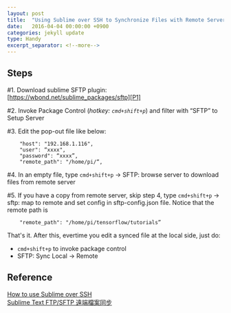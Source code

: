 ```yaml
---
layout: post
title:  "Using Sublime over SSH to Synchronize Files with Remote Server"
date:   2016-04-04 00:00:00 +0900
categories: jekyll update
type: Handy
excerpt_separator: <!--more-->
---
```

<!--more-->

Steps
---
#1. Download sublime SFTP plugin: [https://wbond.net/sublime_packages/sftp][P1]

#2. Invoke Package Control (*hotkey: `cmd+shift+p`*) and filter with “SFTP” to Setup Server

#3. Edit the pop-out file like below:

```
    "host": "192.168.1.116",
    "user": “xxxx",
    "password": “xxxx”,
    "remote_path": "/home/pi/“,
```

#4. In an empty file, type `cmd+shift+p` -> SFTP: browse server to download files from remote server

#5. If you have a copy from remote server, skip step 4, type `cmd+shift+p` -> sftp: map to remote and set config in sftp-config.json file. Notice that the remote path is

```
    "remote_path": "/home/pi/tensorflow/tutorials”
```

That's it. After this, evertime you edit a synced file at the local side, just do:

- `cmd+shift+p` to invoke package control
- SFTP: Sync Local -> Remote

Reference
---
[How to use Sublime over SSH][R1]<br />
[Sublime Text FTP/SFTP 遠端檔案同步][R2]

[P1]: https://wbond.net/sublime_packages/sftp
[R1]: http://stackoverflow.com/questions/15958056/how-to-use-sublime-over-ssh
[R2]: http://www.barryblogs.com/sublime-text2-ftp-sftp-remotefilesync/